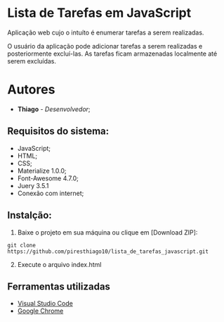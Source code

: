 # Lista de Tarefas em JavaScript

Aplicação web cujo o intuíto é enumerar tarefas a serem realizadas.

O usuário da aplicação pode adicionar tarefas a serem realizadas e posteriormente excluí-las. As tarefas ficam armazenadas localmente até serem excluídas.

# Autores

* **Thiago** - *Desenvolvedor*;

## Requisitos do sistema:

* JavaScript;
* HTML;
* CSS;
* Materialize 1.0.0;
* Font-Awesome 4.7.0;
* Juery 3.5.1
* Conexão com internet;

## Instalção:

1. Baixe o projeto em sua máquina ou clique em [Download ZIP]:
```
git clone https://github.com/piresthiago10/lista_de_tarefas_javascript.git
```
2. Execute o arquivo index.html


## Ferramentas utilizadas

* [Visual Studio Code](https://code.visualstudio.com/)
* [Google Chrome](https://www.google.pt/intl/pt-PT/chrome/?brand=CHBD&gclid=Cj0KCQjwn_LrBRD4ARIsAFEQFKt3kLTIsdU6a-sk3FKsxrhplkKaYNHo6Pt3aRbaEAJ3TK4fZslZmtUaAvHVEALw_wcB&gclsrc=aw)
